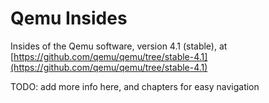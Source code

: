 # Qemu Insides
Insides of the Qemu software, version 4.1 (stable), at [https://github.com/qemu/qemu/tree/stable-4.1](https://github.com/qemu/qemu/tree/stable-4.1)

TODO: add more info here, and chapters for easy navigation
